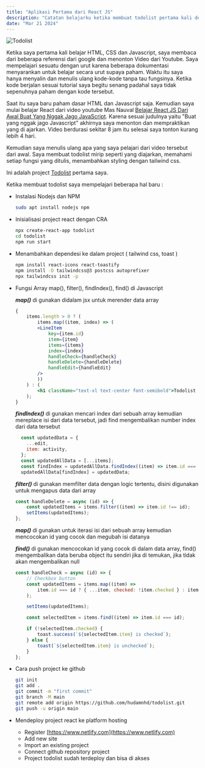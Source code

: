 ```yaml
---
title: "Aplikasi Pertama dari React JS"
description: "Catatan belajarku ketika membuat todolist pertama kali dengan React js"
date: "Mar 21 2024"
---
```


![Todolist](/todolist.png)

Ketika saya pertama kali belajar HTML, CSS dan Javascript, saya membaca dari beberapa referensi
dari google dan menonton Video dari Youtube. Saya mempelajari sesuatu dengan urut karena beberapa
dokumentasi menyarankan untuk belajar secara urut supaya paham. Waktu itu saya hanya menyalin dan menulis ulang
kode-kode tanpa tau fungsinya. Ketika kode berjalan sesuai tutorial saya begitu senang padahal saya
tidak sepenuhnya paham dengan kode tersebut.

Saat itu saya baru paham dasar HTML dan Javascript saja. Kemudian saya mulai belajar React dari
video youtube Mas Nauval [Belajar React JS Dari Awal Buat Yang Nggak Jago JavaScript](https://www.youtube.com/watch?v=JS5w4rUbjQE).
Karena sesuai judulnya yaitu "Buat yang nggak jago Javascript" akhirnya saya menonton dan
mempraktikan yang di ajarkan. Video berdurasi sekitar 8 jam itu selesai saya tonton kurang lebih 4 hari.

Kemudian saya menulis ulang apa yang saya pelajari dari video tersebut dari awal. Saya membuat todolist mirip seperti yang diajarkan, memahami setiap fungsi yang ditulis, menambahkan styling dengan tailwind css.

Ini adalah project [Todolist](https://github.com/hudamnhd/todo-list-2/tree/old/src) pertama saya.

Ketika membuat todolist saya mempelajari beberapa hal baru :
- Instalasi Nodejs dan NPM
    ```bash
    sudo apt install nodejs npm
    ```
- Inisialisasi project react dengan CRA

    ```bash
    npx create-react-app todolist
    cd todolist
    npm run start
    ```
- Menambahkan dependesi ke dalam project ( tailwind css, toast )

    ```bash
    npm install react-icons react-toastify
    npm install -D tailwindcss@3 postcss autoprefixer
    npx tailwindcss init -p
    ```
- Fungsi Array map(), filter(), findIndex(), find() di Javascript

    ***map()*** di gunakan didalam jsx untuk merender data array
    ```jsx
    {
        items.length > 0 ? (
            items.map((item, index) => (
            <LineItem
                key={item.id}
                item={item}
                items={items}
                index={index}
                handleCheck={handleCheck}
                handleDelete={handleDelete}
                handleEdit={handleEdit}
            />
            ))
        ) : (
            <h1 className="text-xl text-center font-semibold">Todolist empty</h1>
        );
    }
    ```

    ***findIndex()*** di gunakan mencari index dari sebuah array kemudian mereplace isi dari data
    tersebut, jadi find mengembalikan number index dari data tersebut
    ```javascript
      const updatedData = {
        ...edit,
        item: activity,
      };
      const updatedAllData = [...items];
      const findIndex = updatedAllData.findIndex((item) => item.id === edit.id);
      updatedAllData[findIndex] = updatedData;
    ```

    ***filter()*** di gunakan memfilter data dengan logic tertentu, disini digunakan untuk mengapus
    data dari array
    ```javascript
    const handleDelete = async (id) => {
        const updatedItems = items.filter((item) => item.id !== id);
        setItems(updatedItems);
    };
    ```
    ***map()*** di gunakan untuk iterasi isi dari sebuah array kemudian mencocokan id yang cocok
    dan megubah isi datanya

    ***find()*** di gunakan mencocokan id yang cocok di dalam data array, find() mengembalikan data
    beruba object itu sendiri jika di temukan, jika tidak akan mengembalikan null
    ```javascript
    const handleCheck = async (id) => {
        // Checkbox button
        const updatedItems = items.map((item) =>
            item.id === id ? { ...item, checked: !item.checked } : item
        );

        setItems(updatedItems);

        const selectedItem = items.find((item) => item.id === id);

        if (!selectedItem.checked) {
            toast.success(`${selectedItem.item} is checked`);
        } else {
            toast(`${selectedItem.item} is unchecked`);
        }
    };

    ```
- Cara push project ke github
    ```bash
    git init
    git add .
    git commit -m "first commit"
    git branch -M main
    git remote add origin https://github.com/hudamnhd/todolist.git
    git push -u origin main
    ```
- Mendeploy project react ke platform hosting
    - Register [https://www.netlify.com](https://www.netlify.com)
    - Add new site
    - Import an existing project
    - Connect github repository project
    - Project todolist sudah terdeploy dan bisa di akses

